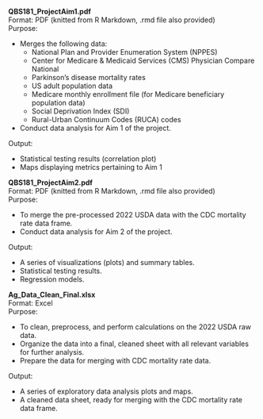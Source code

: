 **QBS181\_ProjectAim1.pdf**  
Format: PDF (knitted from R Markdown, .rmd file also provided)  
Purpose:

* Merges the following data:  
  * National Plan and Provider Enumeration System (NPPES)  
  * Center for Medicare & Medicaid Services (CMS) Physician Compare National  
  * Parkinson’s disease mortality rates  
  * US adult population data  
  * Medicare monthly enrollment file (for Medicare beneficiary population data)  
  * Social Deprivation Index (SDI)  
  * Rural-Urban Continuum Codes (RUCA) codes  
* Conduct data analysis for Aim 1 of the project.

Output:

* Statistical testing results (correlation plot)  
* Maps displaying metrics pertaining to Aim 1
   
**QBS181\_ProjectAim2.pdf**  
Format: PDF (knitted from R Markdown, .rmd file also provided)  
Purpose:

* To merge the pre-processed 2022 USDA data with the CDC mortality rate data frame.  
* Conduct data analysis for Aim 2 of the project.

Output:

* A series of visualizations (plots) and summary tables.  
* Statistical testing results.  
* Regression models.

**Ag\_Data\_Clean\_Final.xlsx**  
Format: Excel  
Purpose:

* To clean, preprocess, and perform calculations on the 2022 USDA raw data.  
* Organize the data into a final, cleaned sheet with all relevant variables for further analysis.  
* Prepare the data for merging with CDC mortality rate data.

Output:

* A series of exploratory data analysis plots and maps.  
* A cleaned data sheet, ready for merging with the CDC mortality rate data frame.

